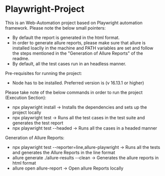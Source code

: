 # Playwright-Project

This is an Web-Automation project based on Playwright automation framework. Please note the below small pointers:
- By default the report is generated in the html format.
- In order to generate allure reports, please make sure that allure is installed loaclly in the machine and PATH variables are set and follow the steps mentioned in the "Generation of Allure Reports" of the readme. 
- By default, all the test cases run in an headless manner.



Pre-requisites for running the project:
- Node has to be installed. Preferred version is (v 16.13.1 or higher)

Please take note of the below commands in order to run the project (Execution Section):
- npx playwright install -> Installs the dependencies and sets up the project locally
- npx playwright test -> Runs all the test cases in the test suite and generates the test report
- npx playwright test --headed -> Runs all the cases in a headed manner

Generation of Allure Reports:
- npx playwright test --reporter=line,allure-playwright -> Runs all the tests and generates the Allure Reports in the line format
- allure generate ./allure-results --clean -> Generates the allure reports in html format
- allure open allure-report -> Open allure Reports locally
